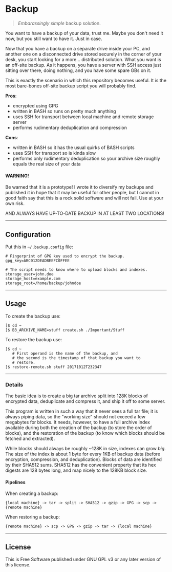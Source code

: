 # Backup

> *Embarassingly simple* backup solution.

You want to have a backup of your data, trust me.
Maybe you don't need it now, but you still want to have it.
Just in case.

Now that you have a backup on a separate drive inside your PC, and
another one on a disconnected drive stored securely in the corner of
your desk, you start looking for a more... distributed solution.
What you want is an off-site backup.
As it happens, you have a server with SSH access just sitting over
there, doing nothing, and you have some spare GBs on it.

This is exactly the scenario in which this repository becomes useful.
It is the most bare-bones off-site backup script you will probably find.

**Pros**:

- encrypted using GPG
- written in BASH so runs on pretty much anything
- uses SSH for transport between local machine and remote storage server
- performs rudimentary deduplication and compression

**Cons**:

- written in BASH so it has the usual quirks of BASH scripts
- uses SSH for transport so is kinda slow
- performs only rudimentary deduplication so your archive size roughly equals the real size of your data


#### WARNING!

Be warned that it is a prototype!
I wrote it to diversify my backups and published it in hope that it may be useful for other people, but
I cannot in good faith say that this is a rock solid software and will not fail.
Use at your own risk.

AND ALWAYS HAVE UP-TO-DATE BACKUP IN AT LEAST TWO LOCATIONS!


----

## Configuration

Put this in `~/.backup.config` file:

```
# Fingerprint of GPG key used to encrypt the backup.
gpg_key=ABC012DEADBEEFC0FFEE

# The script needs to know where to upload blocks and indexes.
storage_user=john.doe
storage_host=example.com
storage_root=/home/backup/johndoe
```


----

## Usage

To create the backup use:

```
]$ cd ~
]$ B3_ARCHIVE_NAME=stuff create.sh ./Important/Stuff
```

To restore the backup use:

```
]$ cd ~
   # First operand is the name of the backup, and
   # the second is the timestamp of that backup you want to
   # restore.
]$ restore-remote.sh stuff 20171012T232347
```


----

### Details

The basic idea is to create a big tar archive split into 128K blocks of encrypted data,
deduplicate and compress it, and ship it off to some server.

This program is written in such a way that it never sees a full tar file; it is always
piping data, so the "working size" should not exceed a few megabytes for blocks.
It needs, however, to have a full archive index available during both the creation of the
backup (to store the order of blocks), and the restoration of the backup (to know which
blocks should be fetched and extracted).

While blocks should always be roughly ~128K in size, indexes can grow *big*.
The size of the index is about 1 byte for every 1KB of backup data (before encryption,
compression, and deduplication).
Blocks of data are identified by their SHA512 sums.
SHA512 has the convenient property that its hex digests are 128 bytes long, and
map nicely to the 128KB block size.


#### Pipelines

When creating a backup:

```
{local machine} -> tar -> split -> SHA512 -> gzip -> GPG -> scp -> {remote machine}
```

When restoring a backup:

```
{remote machine} -> scp -> GPG -> gzip -> tar -> {local machine}
```


----

## License

This is Free Software published under GNU GPL v3 or any later version of this license.
